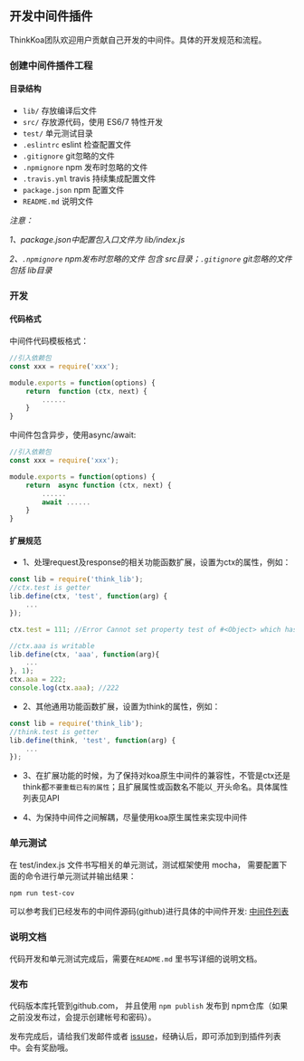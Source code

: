 ## 开发中间件插件
ThinkKoa团队欢迎用户贡献自己开发的中间件。具体的开发规范和流程。

### 创建中间件插件工程
#### 目录结构

* `lib/` 存放编译后文件
* `src/` 存放源代码，使用 ES6/7 特性开发
* `test/` 单元测试目录
* `.eslintrc` eslint 检查配置文件
* `.gitignore` git忽略的文件
* `.npmignore` npm 发布时忽略的文件
* `.travis.yml`  travis 持续集成配置文件
* `package.json` npm 配置文件
* `README.md` 说明文件

*注意：*

*1、package.json中配置包入口文件为 lib/index.js*

*2、`.npmignore` npm发布时忽略的文件 包含 src目录；`.gitignore` git忽略的文件包括 lib目录*

### 开发

#### 代码格式
中间件代码模板格式： 

```js
//引入依赖包
const xxx = require('xxx'); 

module.exports = function(options) {
	return  function (ctx, next) {
		......
	}
}
```

中间件包含异步，使用async/await:

```js
//引入依赖包
const xxx = require('xxx'); 

module.exports = function(options) {
	return  async function (ctx, next) {
		......
		await ......
	}
}
```

#### 扩展规范

* 1、处理request及response的相关功能函数扩展，设置为ctx的属性，例如：

```js
const lib = require('think_lib');
//ctx.test is getter
lib.define(ctx, 'test', function(arg) {
	...
});

ctx.test = 111; //Error Cannot set property test of #<Object> which has only a getter

//ctx.aaa is writable
lib.define(ctx, 'aaa', function(arg){
	...
}, 1);
ctx.aaa = 222; 
console.log(ctx.aaa); //222
```
* 2、其他通用功能函数扩展，设置为think的属性，例如： 

```js
const lib = require('think_lib');
//think.test is getter
lib.define(think, 'test', function(arg) {
	...
});
```
* 3、在扩展功能的时候，为了保持对koa原生中间件的兼容性，不管是ctx还是think都`不要重载已有的属性`；且扩展属性或函数名不能以`_`开头命名。具体属性列表见API

* 4、为保持中间件之间解耦，尽量使用koa原生属性来实现中间件

### 单元测试
在 test/index.js 文件书写相关的单元测试，测试框架使用 mocha， 需要配置下面的命令进行单元测试并输出结果：

```bash
npm run test-cov
```

可以参考我们已经发布的中间件源码(github)进行具体的中间件开发: [中间件列表](/doc/index/doc/plugin.jhtml#middlewares)

### 说明文档

代码开发和单元测试完成后，需要在`README.md` 里书写详细的说明文档。

### 发布
代码版本库托管到github.com， 并且使用 `npm publish` 发布到 npm仓库（如果之前没发布过，会提示创建帐号和密码）。

发布完成后，请给我们发邮件或者 [issuse](https://github.com/thinkkoa/thinkkoa_awesome/issues)，经确认后，即可添加到到插件列表中。会有奖励哦。
